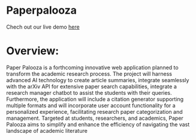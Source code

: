 # Paperpalooza

Chech out our live demo [here](https://paperpalooza.discovery.cs.vt.edu/)

# Overview:
Paper Palooza is a forthcoming innovative web application planned to transform
the academic research process. The project will harness advanced AI technology
to create article summaries, integrate seamlessly with the arXiv API for extensive
paper search capabilities, integrate a research manager chatbot to assist the
students with their queries. Furthermore, the application will include a citation generator
supporting multiple formats and will incorporate user account functionality for a
personalized experience, facilitating research paper categorization and
management. Targeted at students, researchers, and academics, Paper Palooza
aims to simplify and enhance the efficiency of navigating the vast landscape of
academic literature